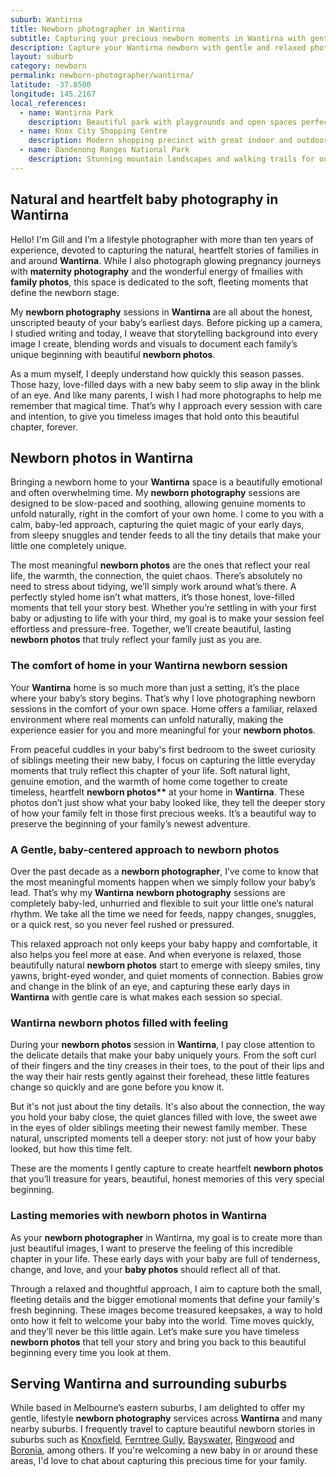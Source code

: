 ```yaml
---
suburb: Wantirna
title: Newborn photographer in Wantirna
subtitle: Capturing your precious newborn moments in Wantirna with gentle photography
description: Capture your Wantirna newborn with gentle and relaxed photography. Newborn sessions are available in your home for maximum comfort and convenience.
layout: suburb
category: newborn
permalink: newborn-photographer/wantirna/
latitude: -37.8500
longitude: 145.2167
local_references:
  - name: Wantirna Park
    description: Beautiful park with playgrounds and open spaces perfect for family photos
  - name: Knox City Shopping Centre
    description: Modern shopping precinct with great indoor and outdoor photography opportunities
  - name: Dandenong Ranges National Park
    description: Stunning mountain landscapes and walking trails for outdoor sessions
---
```


## Natural and heartfelt baby photography in Wantirna

Hello! I'm Gill and I’m a lifestyle photographer with more than ten years of experience, devoted to capturing the natural, heartfelt stories of families in and around **Wantirna**. While I also photograph glowing pregnancy journeys with **maternity photography** and the wonderful energy of fmailies with **family photos**, this space is dedicated to the soft, fleeting moments that define the newborn stage.

My **newborn photography** sessions in **Wantirna** are all about the honest, unscripted beauty of your baby’s earliest days. Before picking up a camera, I studied writing and today, I weave that storytelling background into every image I create, blending words and visuals to document each family’s unique beginning with beautiful **newborn photos**.

As a mum myself, I deeply understand how quickly this season passes. Those hazy, love-filled days with a new baby seem to slip away in the blink of an eye. And like many parents, I wish I had more photographs to help me remember that magical time. That’s why I approach every session with care and intention, to give you timeless images that hold onto this beautiful chapter, forever.

## Newborn photos in Wantirna

Bringing a newborn home to your **Wantirna** space is a beautifully emotional and often overwhelming time. My **newborn photography** sessions are designed to be slow-paced and soothing, allowing genuine moments to unfold naturally, right in the comfort of your own home. I come to you with a calm, baby-led approach, capturing the quiet magic of your early days, from sleepy snuggles and tender feeds to all the tiny details that make your little one completely unique.

The most meaningful **newborn photos** are the ones that reflect your real life, the warmth, the connection, the quiet chaos. There’s absolutely no need to stress about tidying, we’ll simply work around what’s there. A perfectly styled home isn’t what matters, it’s those honest, love-filled moments that tell your story best. Whether you’re settling in with your first baby or adjusting to life with your third, my goal is to make your session feel effortless and pressure-free. Together, we’ll create beautiful, lasting **newborn photos** that truly reflect your family just as you are.

### The comfort of home in your Wantirna newborn session

Your **Wantirna** home is so much more than just a setting, it’s the place where your baby’s story begins. That’s why I love photographing newborn sessions in the comfort of your own space. Home offers a familiar, relaxed environment where real moments can unfold naturally, making the experience easier for you and more meaningful for your **newborn photos**.

From peaceful cuddles in your baby's first bedroom to the sweet curiosity of siblings meeting their new baby, I focus on capturing the little everyday moments that truly reflect this chapter of your life. Soft natural light, genuine emotion, and the warmth of home come together to create timeless, heartfelt **newborn photos\*\*** at your home in **Wantirna**. These photos don’t just show what your baby looked like, they tell the deeper story of how your family felt in those first precious weeks. It’s a beautiful way to preserve the beginning of your family’s newest adventure.

### A Gentle, baby-centered approach to newborn photos

Over the past decade as a **newborn photographer**, I’ve come to know that the most meaningful moments happen when we simply follow your baby’s lead. That’s why my **Wantirna** **newborn photography** sessions are completely baby-led, unhurried and flexible to suit your little one’s natural rhythm. We take all the time we need for feeds, nappy changes, snuggles, or a quick rest, so you never feel rushed or pressured.

This relaxed approach not only keeps your baby happy and comfortable, it also helps you feel more at ease. And when everyone is relaxed, those beautifully natural **newborn photos** start to emerge with sleepy smiles, tiny yawns, bright-eyed wonder, and quiet moments of connection. Babies grow and change in the blink of an eye, and capturing these early days in **Wantirna** with gentle care is what makes each session so special.

### Wantirna newborn photos filled with feeling

During your **newborn photos** session in **Wantirna**, I pay close attention to the delicate details that make your baby uniquely yours. From the soft curl of their fingers and the tiny creases in their toes, to the pout of their lips and the way their hair rests gently against their forehead, these little features change so quickly and are gone before you know it.

But it's not just about the tiny details. It's also about the connection, the way you hold your baby close, the quiet glances filled with love, the sweet awe in the eyes of older siblings meeting their newest family member. These natural, unscripted moments tell a deeper story: not just of how your baby looked, but how this time felt.

These are the moments I gently capture to create heartfelt **newborn photos** that you’ll treasure for years, beautiful, honest memories of this very special beginning.

### Lasting memories with newborn photos in Wantirna

As your **newborn photographer** in Wantirna, my goal is to create more than just beautiful images, I want to preserve the feeling of this incredible chapter in your life. These early days with your baby are full of tenderness, change, and love, and your **baby photos** should reflect all of that.

Through a relaxed and thoughtful approach, I aim to capture both the small, fleeting details and the bigger emotional moments that define your family's fresh beginning. These images become treasured keepsakes, a way to hold onto how it felt to welcome your baby into the world. Time moves quickly, and they’ll never be this little again. Let’s make sure you have timeless **newborn photos** that tell your story and bring you back to this beautiful beginning every time you look at them.

## Serving Wantirna and surrounding suburbs

While based in Melbourne’s eastern suburbs, I am delighted to offer my gentle, lifestyle **newborn photography** services across **Wantirna** and many nearby suburbs. I frequently travel to capture beautiful newborn stories in suburbs such as [Knoxfield](newborn-photos/knoxfield/), [Ferntree Gully](newborn-photos/ferntree-gully/), [Bayswater](newborn-photos/bayswater/), [Ringwood](newborn-photos/ringwood/) and [Boronia](newborn-photos/boronia/), among others. If you're welcoming a new baby in or around these areas, I'd love to chat about capturing this precious time for your family.
